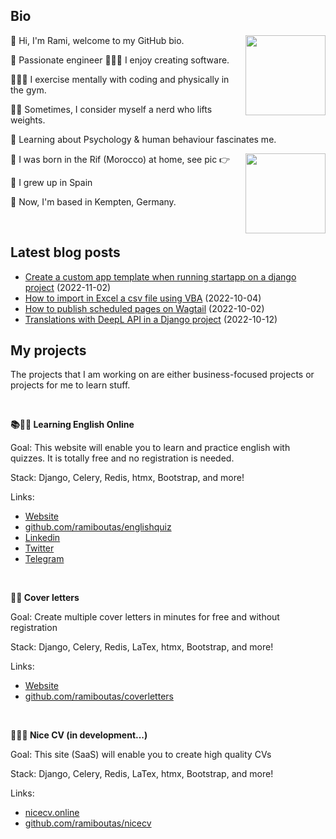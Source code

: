## Bio

<p><img align="right" height="128" src="https://www.ramiboutas.com/images/me/myface.png" width="128"/></p>
<p>👋 Hi, I'm Rami, welcome to my GitHub bio.</p>
<p>👷 Passionate engineer 👨🏽‍💻 I enjoy creating software.</p>
<p>👨🏽‍💻 I exercise mentally with coding and physically in the gym.</p>
<p>🏋️‍♀️ Sometimes, I consider myself a nerd who lifts weights.</p>
<p>🧠 Learning about Psychology &amp; human behaviour fascinates me.</p>
<p><img align="right" height="128" src="https://www.ramiboutas.com/images/me/birthlocation.jpg" width="128"/></p>
<p>🐣 I was born in the Rif (Morocco) at home, see pic 👉</p>
<p>🏫 I grew up in Spain</p>
<p>🚞 Now, I'm based in Kempten, Germany.</p>
<p><br/></p>

## Latest blog posts

* [Create a custom app template when running startapp on a django project](https://www.ramiboutas.com/articles/django/create-a-custom-app-template-when-running-startapp-on-a-django-project.html) (2022-11-02)
* [How to import in Excel a csv file using VBA](https://www.ramiboutas.com/articles/excel/how-to-import-in-excel-a-csv-file-using-vba.html) (2022-10-04)
* [How to publish scheduled pages on Wagtail](https://www.ramiboutas.com/articles/wagtail/how-to-publish-scheduled-pages-on-wagtail.html) (2022-10-02)
* [Translations with DeepL API in a Django project](https://www.ramiboutas.com/articles/django/translations-with-deepl-api-in-a-django-project.html) (2022-10-12)

## My projects

<p>The projects that I am working on are either business-focused projects or projects for me to learn stuff.</p>
<p><br/></p>
<p><strong>📚👨‍🏫 Learning English Online </strong></p>
<p>Goal: This website will enable you to learn and practice english with quizzes. It is totally free and no registration is needed.</p>
<p>Stack: Django, Celery, Redis, htmx, Bootstrap, and more!</p>
<p>Links:</p>
<ul> <li><a href="https://englishstuff.online" title="Check out!">Website</a> <li><a href="https://github.com/ramiboutas/englishquiz" title="Check out!">github.com/ramiboutas/englishquiz</a> <li><a href="https://www.linkedin.com/company/english-stuff-online/" title="Check out!">Linkedin</a> <li><a href="https://twitter.com/EnglishStuffOn" title="Check out!">Twitter</a> <li><a href="https://t.me/english_stuff_online" title="Check out!">Telegram</a> </li></li></li></li></li></ul>
<p><br/></p>
<p><strong>💌💼 Cover letters</strong></p>
<p>Goal: Create multiple cover letters in minutes for free and without registration</p>
<p>Stack: Django, Celery, Redis, LaTex, htmx, Bootstrap, and more!</p>
<p>Links:</p>
<ul> <li><a href="https://coverletters.ramiboutas.com" title="Check out!">Website</a> <li><a href="https://github.com/ramiboutas/coverletters" title="Check out!">github.com/ramiboutas/coverletters</a> </li></li></ul>
<p><br/></p>
<p><strong>📑👩‍⚕️ Nice CV (in development...)</strong></p>
<p>Goal: This site (SaaS) will enable you to create high quality CVs</p>
<p>Stack: Django, Celery, Redis, LaTex, htmx, Bootstrap, and more!</p>
<p>Links:</p>
<ul> <li><a href="https://nicecv.online" title="Check out!">nicecv.online</a> <li><a href="https://github.com/ramiboutas/nicecv" title="Check out!">github.com/ramiboutas/nicecv</a> </li></li></ul>